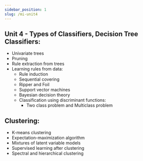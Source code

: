 ```yaml
---
sidebar_position: 1
slug: /mi-unit4
---
```


## Unit 4 - Types of Classifiers, Decision Tree Classifiers:

- Univariate trees
- Pruning
- Rule extraction from trees
- Learning rules from data:
  - Rule induction
  - Sequential covering
  - Ripper and Foil
  - Support vector machines
  - Bayesian decision theory
  - Classification using discriminant functions:
    - Two class problem and Multiclass problem

## Clustering:

- K-means clustering
- Expectation-maximization algorithm
- Mixtures of latent variable models
- Supervised learning after clustering
- Spectral and hierarchical clustering
